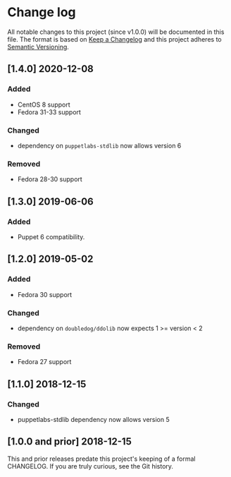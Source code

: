 <!--
This file is part of the doubledog-filesystem Puppet module.
Copyright 2018-2020 John Florian
SPDX-License-Identifier: GPL-3.0-or-later

Template

## [VERSION] WIP
### Added
### Changed
### Deprecated
### Removed
### Fixed
### Security

-->

# Change log

All notable changes to this project (since v1.0.0) will be documented in this file.  The format is based on [Keep a Changelog](http://keepachangelog.com/en/1.0.0/) and this project adheres to [Semantic Versioning](http://semver.org).

## [1.4.0] 2020-12-08
### Added
- CentOS 8 support
- Fedora 31-33 support
### Changed
- dependency on `puppetlabs-stdlib` now allows version 6
### Removed
- Fedora 28-30 support

## [1.3.0] 2019-06-06
### Added
- Puppet 6 compatibility.

## [1.2.0] 2019-05-02
### Added
- Fedora 30 support
### Changed
- dependency on `doubledog/ddolib` now expects 1 >= version < 2
### Removed
- Fedora 27 support

## [1.1.0] 2018-12-15
### Changed
- puppetlabs-stdlib dependency now allows version 5

## [1.0.0 and prior] 2018-12-15

This and prior releases predate this project's keeping of a formal CHANGELOG.  If you are truly curious, see the Git history.
